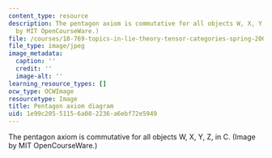 ```yaml
---
content_type: resource
description: The pentagon axiom is commutative for all objects W, X, Y, Z, in C. (Image
  by MIT OpenCourseWare.)
file: /courses/18-769-topics-in-lie-theory-tensor-categories-spring-2009/1e99c20551156a082236a6ebf72e5949_chp_pentagon.jpg
file_type: image/jpeg
image_metadata:
  caption: ''
  credit: ''
  image-alt: ''
learning_resource_types: []
ocw_type: OCWImage
resourcetype: Image
title: Pentagon axiom diagram
uid: 1e99c205-5115-6a08-2236-a6ebf72e5949
---
```

The pentagon axiom is commutative for all objects W, X, Y, Z, in C. (Image by MIT OpenCourseWare.)

